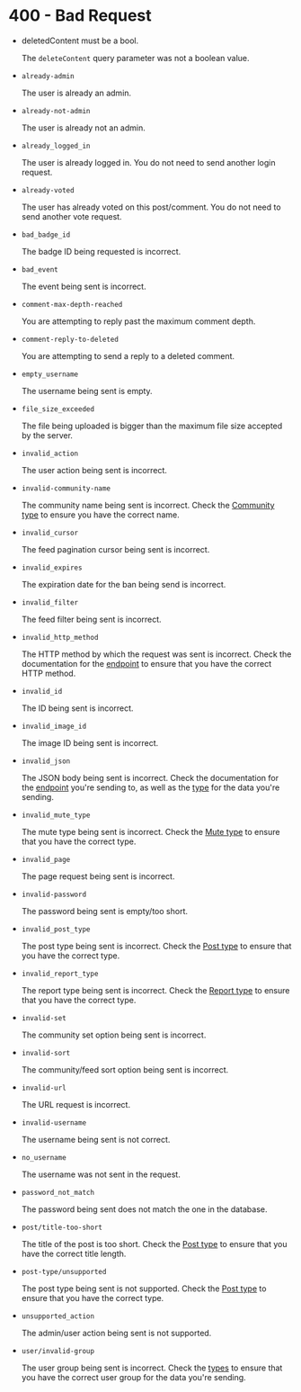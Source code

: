 # 400 - Bad Request

- deletedContent must be a bool.

  The `deleteContent` query parameter was not a boolean value.

- `already-admin`

  The user is already an admin.

- `already-not-admin`

  The user is already not an admin.

- `already_logged_in`

  The user is already logged in. You do not need to send another login request.

- `already-voted`

  The user has already voted on this post/comment. You do not need to send another vote request.

- `bad_badge_id`

  The badge ID being requested is incorrect.

- `bad_event`

  The event being sent is incorrect.

- `comment-max-depth-reached`

  You are attempting to reply past the maximum comment depth.

- `comment-reply-to-deleted`

  You are attempting to send a reply to a deleted comment.

- `empty_username`

  The username being sent is empty.

- `file_size_exceeded`

  The file being uploaded is bigger than the maximum file size accepted by the server.

- `invalid_action`

  The user action being sent is incorrect.

- `invalid-community-name`

  The community name being sent is incorrect. Check the [Community type](/types#community) to ensure you have the correct name.

- `invalid_cursor`

  The feed pagination cursor being sent is incorrect.

- `invalid_expires`

  The expiration date for the ban being send is incorrect.

- `invalid_filter`

  The feed filter being sent is incorrect.

- `invalid_http_method`

  The HTTP method by which the request was sent is incorrect. Check the documentation for the [endpoint](/endpoints/) to ensure that you have the correct HTTP method.

- `invalid_id`

  The ID being sent is incorrect.

- `invalid_image_id`

  The image ID being sent is incorrect.

- `invalid_json`

  The JSON body being sent is incorrect. Check the documentation for the [endpoint](/endpoints/) you're sending to, as well as the [type](/types) for the data you're sending.

- `invalid_mute_type`

  The mute type being sent is incorrect. Check the [Mute type](/types#mute) to ensure that you have the correct type.

- `invalid_page`

  The page request being sent is incorrect.

- `invalid-password`

  The password being sent is empty/too short.

- `invalid_post_type`

  The post type being sent is incorrect. Check the [Post type](/types#post) to ensure that you have the correct type.

- `invalid_report_type`

  The report type being sent is incorrect. Check the [Report type](/types#report) to ensure that you have the correct type.

- `invalid-set`

  The community set option being sent is incorrect.

- `invalid-sort`

  The community/feed sort option being sent is incorrect.

- `invalid-url`

  The URL request is incorrect.

- `invalid-username`

  The username being sent is not correct.

- `no_username`

  The username was not sent in the request.

- `password_not_match`

  The password being sent does not match the one in the database.

- `post/title-too-short`

  The title of the post is too short. Check the [Post type](/types#post) to ensure that you have the correct title length.

- `post-type/unsupported`

  The post type being sent is not supported. Check the [Post type](/types#post) to ensure that you have the correct type.

- `unsupported_action`

  The admin/user action being sent is not supported.

- `user/invalid-group`

  The user group being sent is incorrect. Check the [types](/types) to ensure that you have the correct user group for the data you're sending.
